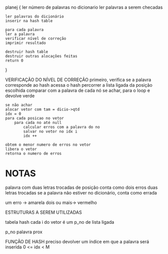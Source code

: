 planej {
    ler número de palavras no dicionario
    ler palavras a serem checadas

    ler palavras do dicionário
    inserir na hash table

    para cada palavra
    ler a palavra
    verificar nível de correção
    imprimir resultado

    destruir hash table
    destruir outras alocações feitas
    return 0
}

VERIFICAÇÃO DO NÍVEL DE CORREÇÃO
primeiro, verifica se a palavra corresponde ao hash
acessa o hash
percorrer a lista ligada da posição escolhida
    comparar com a palavra de cada nó
    se achar, para o loop e devolve verde

    se não achar
    alocar vetor com tam = dicio->qtd
    idx = 0
    para cada posicao no vetor
        para cada no até null
            calcular erros com a palavra do no
            salvar no vetor no idx i
            idx ++

    obtem o menor numero de erros no vetor
    libera o vetor
    retorna o numero de erros

# NOTAS
palavra com duas letras trocadas de posição conta como dois erros
    duas letras trocadas
se a palavra não estiver no dicionário, conta como errada

um erro -> amarela
dois ou mais-> vermelho



ESTRUTURAS A SEREM UTILIZADAS

tabela hash
cada i do vetor é um p_no de lista ligada

p_no
palavra
prox

FUNÇÃO DE HASH
preciso devolver um índice em que a palavra será inserida
0 <= idx < M

